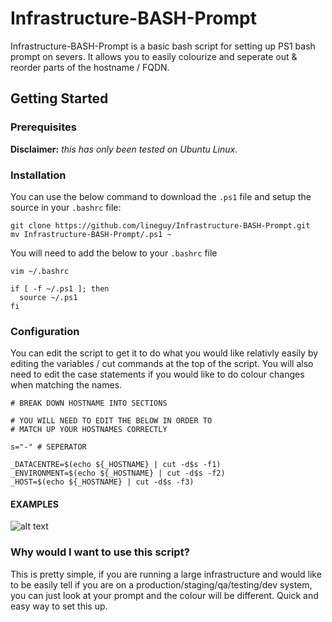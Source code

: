 # Infrastructure-BASH-Prompt

Infrastructure-BASH-Prompt is a basic bash script for setting up PS1 bash prompt on severs. It allows you to easily colourize and seperate out & reorder parts of the hostname / FQDN.

## Getting Started

### Prerequisites

__Disclaimer:__ _this has only been tested on Ubuntu Linux._

### Installation

You can use the below command to download the `.ps1` file and setup the source in your `.bashrc` file:
```
git clone https://github.com/lineguy/Infrastructure-BASH-Prompt.git
mv Infrastructure-BASH-Prompt/.ps1 ~ 
```
You will need to add the below to your `.bashrc` file
```
vim ~/.bashrc
```
```
if [ -f ~/.ps1 ]; then
  source ~/.ps1
fi
```

### Configuration

You can edit the script to get it to do what you would like relativly easily by editing the variables / cut commands at the top of the script. You will also need to edit the case statements if you would like to do colour changes when matching the names.

```
# BREAK DOWN HOSTNAME INTO SECTIONS

# YOU WILL NEED TO EDIT THE BELOW IN ORDER TO
# MATCH UP YOUR HOSTNAMES CORRECTLY

s="-" # SEPERATOR

_DATACENTRE=$(echo ${_HOSTNAME} | cut -d$s -f1)
_ENVIRONMENT=$(echo ${_HOSTNAME} | cut -d$s -f2)
_HOST=$(echo ${_HOSTNAME} | cut -d$s -f3)
```

#### EXAMPLES
![alt text](https://i.imgur.com/Ti1zsYU.png)

### Why would I want to use this script?

This is pretty simple, if you are running a large infrastructure and would like to be easily tell if you are on a production/staging/qa/testing/dev system, you can just look at your prompt and the colour will be different. Quick and easy way to set this up. 
